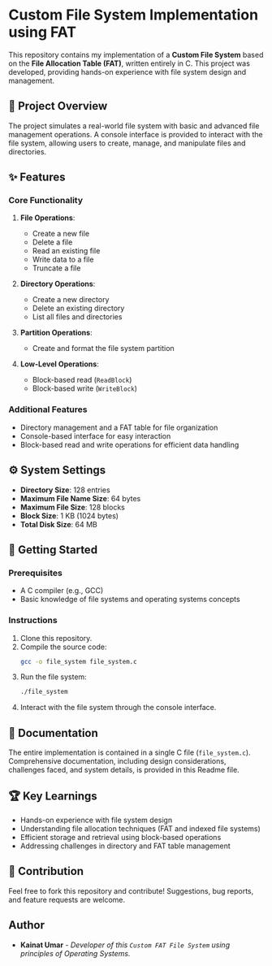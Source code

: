# Custom File System Implementation using FAT

This repository contains my implementation of a **Custom File System** based on the **File Allocation Table (FAT)**, written entirely in C. This project was developed, providing hands-on experience with file system design and management.

## 📜 Project Overview

The project simulates a real-world file system with basic and advanced file management operations. A console interface is provided to interact with the file system, allowing users to create, manage, and manipulate files and directories.

## ✨ Features

### Core Functionality
1. **File Operations**:
   - Create a new file
   - Delete a file
   - Read an existing file
   - Write data to a file
   - Truncate a file

2. **Directory Operations**:
   - Create a new directory
   - Delete an existing directory
   - List all files and directories

3. **Partition Operations**:
   - Create and format the file system partition

4. **Low-Level Operations**:
   - Block-based read (`ReadBlock`)
   - Block-based write (`WriteBlock`)

### Additional Features
- Directory management and a FAT table for file organization
- Console-based interface for easy interaction
- Block-based read and write operations for efficient data handling

## ⚙️ System Settings
- **Directory Size**: 128 entries
- **Maximum File Name Size**: 64 bytes
- **Maximum File Size**: 128 blocks
- **Block Size**: 1 KB (1024 bytes)
- **Total Disk Size**: 64 MB

## 🚀 Getting Started

### Prerequisites
- A C compiler (e.g., GCC)
- Basic knowledge of file systems and operating systems concepts

### Instructions
1. Clone this repository.
2. Compile the source code:
   ```bash
   gcc -o file_system file_system.c
   ```
3. Run the file system:
   ```bash
   ./file_system
   ```
4. Interact with the file system through the console interface.

## 📖 Documentation
The entire implementation is contained in a single C file (`file_system.c`). Comprehensive documentation, including design considerations, challenges faced, and system details, is provided in this Readme file.

## 🏆 Key Learnings
- Hands-on experience with file system design
- Understanding file allocation techniques (FAT and indexed file systems)
- Efficient storage and retrieval using block-based operations
- Addressing challenges in directory and FAT table management

## 🤝 Contribution
Feel free to fork this repository and contribute! Suggestions, bug reports, and feature requests are welcome.

## Author
- **Kainat Umar** - *Developer of this `Custom FAT File System` using principles of Operating Systems.*
